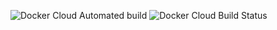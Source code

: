 ![Docker Cloud Automated build](https://img.shields.io/docker/cloud/automated/lcolling/odp-geniole)
![Docker Cloud Build Status](https://img.shields.io/docker/cloud/build/lcolling/odp-geniole)

